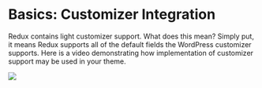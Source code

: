 # Basics: Customizer Integration

Redux contains light customizer support. What does this mean? Simply put, it means Redux supports all of the default 
fields the WordPress customizer supports. Here is a video demonstrating how implementation of customizer support may be 
used in your theme.

[![](https://img.youtube.com/vi/Kq-pMi34mvg/0.jpg)](https://www.youtube.com/watch?v=Kq-pMi34mvg)